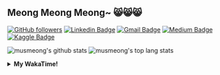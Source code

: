 ## Meong Meong Meong~ 😸😸😸

[![GitHub followers](https://img.shields.io/github/followers/musmeong?label=Follow&style=social)](https://github.com/musmeong/?tab=follow) [![Linkedin Badge](https://img.shields.io/badge/-Muhamad%20Mustain-blue?style=flat-square&logo=Linkedin&logoColor=white&link=https://www.linkedin.com/in/muhamad-mustain/)](https://www.linkedin.com/in/muhamad-mustain/) [![Gmail Badge](https://img.shields.io/badge/-muhmd.mustain@gmail.com-c14438?style=flat-square&logo=Gmail&logoColor=white&link=mailto:muhmd.mustain@gmail.com)](mailto:muhmd.mustain@gmail.com) [![Medium Badge](https://img.shields.io/badge/musmeong-12100E?style=flat-square&logo=medium&logoColor=white&link=https://www.medium.com/musmeong)](https://www.medium.com/musmeong) [![Kaggle Badge](https://img.shields.io/badge/-musmeong-20BEFF?style=flat-square&logo=Kaggle&logoColor=white&link=https://www.kaggle.com/musmeong)](https://www.kaggle.com/musmeong)

![musmeong's github stats](https://github-readme-stats.vercel.app/api?username=musmeong&show_icons=true&theme=tokyonight) 
![musmeong's top lang stats](https://github-readme-stats.vercel.app/api/top-langs/?username=musmeong&show_icons=true&theme=tokyonight&layout=compact&langs_count=10)

<details>
  <summary><b>My WakaTime!</b></summary>
  <br>
  
  <!--START_SECTION:waka-->
![Lines of code](https://img.shields.io/badge/From%20Hello%20World%20I%27ve%20Written-55057%20lines%20of%20code-blue)

**I'm an Early 🐤** 

```text
🌞 Morning    4 commits      ░░░░░░░░░░░░░░░░░░░░░░░░░   3.45% 
🌆 Daytime    70 commits     ███████████████░░░░░░░░░░   60.34% 
🌃 Evening    23 commits     █████░░░░░░░░░░░░░░░░░░░░   19.83% 
🌙 Night      19 commits     ████░░░░░░░░░░░░░░░░░░░░░   16.38%

```
📅 **I'm Most Productive on Friday** 

```text
Monday       18 commits     ████░░░░░░░░░░░░░░░░░░░░░   15.52% 
Tuesday      7 commits      █░░░░░░░░░░░░░░░░░░░░░░░░   6.03% 
Wednesday    11 commits     ██░░░░░░░░░░░░░░░░░░░░░░░   9.48% 
Thursday     21 commits     ████░░░░░░░░░░░░░░░░░░░░░   18.1% 
Friday       23 commits     █████░░░░░░░░░░░░░░░░░░░░   19.83% 
Saturday     18 commits     ████░░░░░░░░░░░░░░░░░░░░░   15.52% 
Sunday       18 commits     ████░░░░░░░░░░░░░░░░░░░░░   15.52%

```


📊 **This Week I Spent My Time On** 

```text
⌚︎ Time Zone: Asia/Jakarta

💬 Programming Languages: 
Other                    14 hrs 14 mins      █████████████████████████   100.0%

🔥 Editors: 
Browser                  14 hrs 4 mins       ████████████████████████░   98.83% 
Excel                    9 mins              ░░░░░░░░░░░░░░░░░░░░░░░░░   1.17%

💻 Operating System: 
Windows                  14 hrs 14 mins      █████████████████████████   100.0%

```

**I Mostly Code in Jupyter Notebook** 

```text
Jupyter Notebook         7 repos             ████████████████░░░░░░░░░   63.64% 
Python                   2 repos             ████░░░░░░░░░░░░░░░░░░░░░   18.18% 
JavaScript               1 repo              ██░░░░░░░░░░░░░░░░░░░░░░░   9.09% 
Kotlin                   1 repo              ██░░░░░░░░░░░░░░░░░░░░░░░   9.09%

```



 Last Updated on 29/06/2021
<!--END_SECTION:waka-->
</details>
